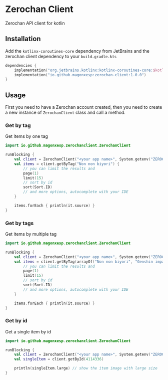 # Zerochan Client

Zerochan API client for kotlin

## Installation
Add the `kotlinx-coroutines-core` dependency from JetBrains and the zerochan client dependency to your `build.gradle.kts`

```kotlin
dependencies {
    implementation("org.jetbrains.kotlinx:kotlinx-coroutines-core:$kotlin_corroutines_version") // required
    implementation("io.github.magonxesp:zerochan-client:1.0.0")
}
```

## Usage

First you need to have a Zerochan account created, then you need to create a new instance of `ZerochanClient` class
and call a method.

### Get by tag

Get items by one tag

```kotlin
import io.github.magonxesp.zerochanclient.ZerochanClient

runBlocking {
    val client = ZerochanClient("<your app name>", System.getenv("ZEROCHAN_USERNAME"))
    val items = client.getByTag("Non non biyori") {
        // you can limit the results and
        page(1)
        limit(15)
        // sort by id
        sort(Sort.ID)
        // and more options, autocomplete with your IDE
    }

    items.forEach { println(it.source) }
}
```

### Get by tags

Get items by multiple tag

```kotlin
import io.github.magonxesp.zerochanclient.ZerochanClient

runBlocking {
    val client = ZerochanClient("<your app name>", System.getenv("ZEROCHAN_USERNAME"))
    val items = client.getByTag(arrayOf("Non non biyori", "Genshin impact")) {
        // you can limit the results and
        page(1)
        limit(15)
        // sort by id
        sort(Sort.ID)
        // and more options, autocomplete with your IDE
    }

    items.forEach { println(it.source) }
}
```

### Get by id

Get a single item by id

```kotlin
import io.github.magonxesp.zerochanclient.ZerochanClient

runBlocking {
    val client = ZerochanClient("<your app name>", System.getenv("ZEROCHAN_USERNAME"))
    val singleItem = client.getById(4114336)

    println(singleItem.large) // show the item image with large size
}
```